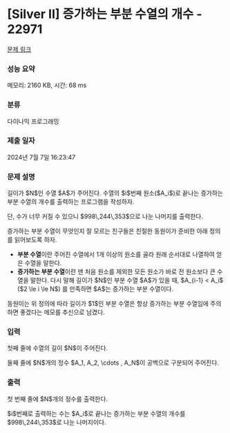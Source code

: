 # [Silver II] 증가하는 부분 수열의 개수 - 22971 

[문제 링크](https://www.acmicpc.net/problem/22971) 

### 성능 요약

메모리: 2160 KB, 시간: 68 ms

### 분류

다이나믹 프로그래밍

### 제출 일자

2024년 7월 7일 16:23:47

### 문제 설명

<p>길이가 $N$인 수열 $A$가 주어진다. 수열의 $i$번째 원소($A_i$)로 끝나는 증가하는 부분 수열의 개수를 출력하는 프로그램을 작성하자.</p>

<p>단, 수가 너무 커질 수 있으니 $998\,244\,353$으로 나눈 나머지를 출력한다.</p>

<p>증가하는 부분 수열이 무엇인지 잘 모르는 친구들은 친절한 동원이가 준비한 아래 정의를 읽어보도록 하자.</p>

<ul>
	<li><strong>부분 수열</strong>이란 주어진 수열에서 1개 이상의 원소를 골라 원래 순서대로 나열하여 얻은 수열을 말한다.</li>
	<li><strong>증가하는 부분 수열</strong>이란 맨 처음 원소를 제외한 모든 원소가 바로 전 원소보다 큰 수열을 말한다. 다시 말해 길이가 $N$인 부분 수열 $A$가 있을 때, $A_{i-1} < A_i$ ($2 \le i \le N$) 를 만족하면 $A$는 증가하는 부분 수열이다.</li>
</ul>

<p>동원이는 위 정의에 따라 길이가 $1$인 부분 수열은 항상 증가하는 부분 수열임에 주의하면 좋겠다는 메모를 추신으로 남겼다.</p>

### 입력 

 <p>첫째 줄에 수열의 길이 $N$이 주어진다.</p>

<p>둘째 줄에 $N$개의 정수 $A_1, A_2, \cdots , A_N$이 공백으로 구분되어 주어진다.</p>

### 출력 

 <p>첫 번째 줄에 $N$개의 정수를 출력한다.</p>

<p>$i$번째로 출력하는 수는 $A_i$로 끝나는 증가하는 부분 수열의 개수를 $998\,244\,353$로 나눈 나머지이다.</p>

